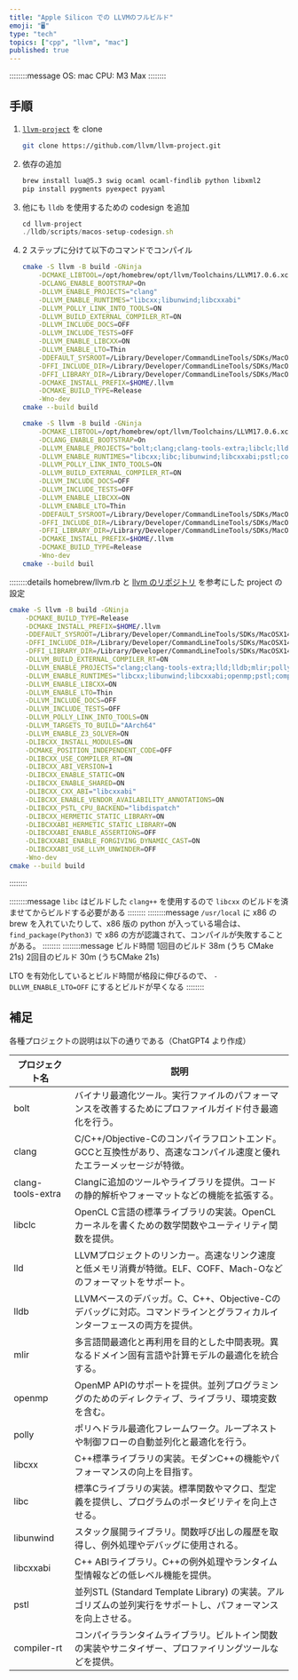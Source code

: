 ```yaml
---
title: "Apple Silicon での LLVMのフルビルド"
emoji: "🖥️"
type: "tech"
topics: ["cpp", "llvm", "mac"]
published: true
---
```


::::::::message
OS: mac
CPU: M3 Max
::::::::

## 手順

1. [`llvm-project`](https://github.com/llvm/llvm-project) を clone

    ```bash
    git clone https://github.com/llvm/llvm-project.git
    ```
1. 依存の追加

    ```bash
    brew install lua@5.3 swig ocaml ocaml-findlib python libxml2
    pip install pygments pyexpect pyyaml
    ```
1. 他にも `lldb` を使用するための codesign を追加

    ```javascript
    cd llvm-project
    ./lldb/scripts/macos-setup-codesign.sh
    ```
1. 2 ステップに分けて以下のコマンドでコンパイル

    ```bash
    cmake -S llvm -B build -GNinja                                                                              \
        -DCMAKE_LIBTOOL=/opt/homebrew/opt/llvm/Toolchains/LLVM17.0.6.xctoolchain/usr/bin/llvm-libtool-darwin    \
        -DCLANG_ENABLE_BOOTSTRAP=On                                                                             \
        -DLLVM_ENABLE_PROJECTS="clang"                                                                          \
        -DLLVM_ENABLE_RUNTIMES="libcxx;libunwind;libcxxabi"                                                     \
        -DLLVM_POLLY_LINK_INTO_TOOLS=ON                                                                         \
        -DLLVM_BUILD_EXTERNAL_COMPILER_RT=ON                                                                    \
        -DLLVM_INCLUDE_DOCS=OFF                                                                                 \
        -DLLVM_INCLUDE_TESTS=OFF                                                                                \
        -DLLVM_ENABLE_LIBCXX=ON                                                                                 \
        -DLLVM_ENABLE_LTO=Thin                                                                                  \
        -DDEFAULT_SYSROOT=/Library/Developer/CommandLineTools/SDKs/MacOSX14.sdk/                                \
        -DFFI_INCLUDE_DIR=/Library/Developer/CommandLineTools/SDKs/MacOSX14.sdk/usr/include/ffi                 \
        -DFFI_LIBRARY_DIR=/Library/Developer/CommandLineTools/SDKs/MacOSX14.sdk/usr/lib                         \
        -DCMAKE_INSTALL_PREFIX=$HOME/.llvm                                                                      \
        -DCMAKE_BUILD_TYPE=Release                                                                              \
        -Wno-dev
    cmake --build build
    ```
    ```bash
    cmake -S llvm -B build -GNinja                                                                              \
        -DCMAKE_LIBTOOL=/opt/homebrew/opt/llvm/Toolchains/LLVM17.0.6.xctoolchain/usr/bin/llvm-libtool-darwin    \
        -DCLANG_ENABLE_BOOTSTRAP=On                                                                             \
        -DLLVM_ENABLE_PROJECTS="bolt;clang;clang-tools-extra;libclc;lld;lldb;mlir;openmp;polly"                 \
        -DLLVM_ENABLE_RUNTIMES="libcxx;libc;libunwind;libcxxabi;pstl;compiler-rt"                               \
        -DLLVM_POLLY_LINK_INTO_TOOLS=ON                                                                         \
        -DLLVM_BUILD_EXTERNAL_COMPILER_RT=ON                                                                    \
        -DLLVM_INCLUDE_DOCS=OFF                                                                                 \
        -DLLVM_INCLUDE_TESTS=OFF                                                                                \
        -DLLVM_ENABLE_LIBCXX=ON                                                                                 \
        -DLLVM_ENABLE_LTO=Thin                                                                                  \
        -DDEFAULT_SYSROOT=/Library/Developer/CommandLineTools/SDKs/MacOSX14.sdk/                                \
        -DFFI_INCLUDE_DIR=/Library/Developer/CommandLineTools/SDKs/MacOSX14.sdk/usr/include/ffi                 \
        -DFFI_LIBRARY_DIR=/Library/Developer/CommandLineTools/SDKs/MacOSX14.sdk/usr/lib                         \
        -DCMAKE_INSTALL_PREFIX=$HOME/.llvm                                                                      \
        -DCMAKE_BUILD_TYPE=Release                                                                              \
        -Wno-dev
    cmake --build buil
    ```



::::::::details homebrew/llvm.rb と [llvm のリポジトリ](https://github.com/llvm/llvm-project/blob/llvmorg-18.1.0/libcxx/cmake/caches/Apple.cmake) を参考にした project の設定

```bash
cmake -S llvm -B build -GNinja                                                                              \
    -DCMAKE_BUILD_TYPE=Release                                                                              \
    -DCMAKE_INSTALL_PREFIX=$HOME/.llvm                                                                      \
    -DDEFAULT_SYSROOT=/Library/Developer/CommandLineTools/SDKs/MacOSX14.sdk/                                \
    -DFFI_INCLUDE_DIR=/Library/Developer/CommandLineTools/SDKs/MacOSX14.sdk/usr/include/ffi                 \
    -DFFI_LIBRARY_DIR=/Library/Developer/CommandLineTools/SDKs/MacOSX14.sdk/usr/lib                         \
    -DLLVM_BUILD_EXTERNAL_COMPILER_RT=ON                                                                    \
    -DLLVM_ENABLE_PROJECTS="clang;clang-tools-extra;lld;lldb;mlir;polly"                                    \
    -DLLVM_ENABLE_RUNTIMES="libcxx;libunwind;libcxxabi;openmp;pstl;compiler-rt"                             \
    -DLLVM_ENABLE_LIBCXX=ON                                                                                 \
    -DLLVM_ENABLE_LTO=Thin                                                                                  \
    -DLLVM_INCLUDE_DOCS=OFF                                                                                 \
    -DLLVM_INCLUDE_TESTS=OFF                                                                                \
    -DLLVM_POLLY_LINK_INTO_TOOLS=ON                                                                         \
    -DLLVM_TARGETS_TO_BUILD="AArch64"                                                                       \
    -DLLVM_ENABLE_Z3_SOLVER=ON                                                                              \
    -DLIBCXX_INSTALL_MODULES=ON                                                                             \
    -DCMAKE_POSITION_INDEPENDENT_CODE=OFF                                                                   \
    -DLIBCXX_USE_COMPILER_RT=ON                                                                             \
    -DLIBCXX_ABI_VERSION=1                                                                                  \
    -DLIBCXX_ENABLE_STATIC=ON                                                                               \
    -DLIBCXX_ENABLE_SHARED=ON                                                                               \
    -DLIBCXX_CXX_ABI="libcxxabi"                                                                            \
    -DLIBCXX_ENABLE_VENDOR_AVAILABILITY_ANNOTATIONS=ON                                                      \
    -DLIBCXX_PSTL_CPU_BACKEND="libdispatch"                                                                 \
    -DLIBCXX_HERMETIC_STATIC_LIBRARY=ON                                                                     \
    -DLIBCXXABI_HERMETIC_STATIC_LIBRARY=ON                                                                  \
    -DLIBCXXABI_ENABLE_ASSERTIONS=OFF                                                                       \
    -DLIBCXXABI_ENABLE_FORGIVING_DYNAMIC_CAST=ON                                                            \
    -DLIBCXXABI_USE_LLVM_UNWINDER=OFF                                                                       \
    -Wno-dev
cmake --build build
```
::::::::

::::::::message
`libc` はビルドした `clang++` を使用するので `libcxx` のビルドを済ませてからビルドする必要がある
::::::::
::::::::message
`/usr/local` に x86 の brew を入れていたりして、x86 版の python が入っている場合は、 `find_package(Python3)` で x86 の方が認識されて、コンパイルが失敗することがある。
::::::::
::::::::message
ビルド時間
1回目のビルド 38m (うち CMake 21s)
2回目のビルド 30m (うちCMake 21s)

LTO を有効化しているとビルド時間が格段に伸びるので、 `-DLLVM_ENABLE_LTO=OFF` にするとビルドが早くなる
::::::::

## 補足

各種プロジェクトの説明は以下の通りである（ChatGPT4 より作成）

| プロジェクト名 | 説明 |
|---|---|
| bolt | バイナリ最適化ツール。実行ファイルのパフォーマンスを改善するためにプロファイルガイド付き最適化を行う。 |
| clang | C/C++/Objective-Cのコンパイラフロントエンド。GCCと互換性があり、高速なコンパイル速度と優れたエラーメッセージが特徴。 |
| clang-tools-extra | Clangに追加のツールやライブラリを提供。コードの静的解析やフォーマットなどの機能を拡張する。 |
| libclc | OpenCL C言語の標準ライブラリの実装。OpenCLカーネルを書くための数学関数やユーティリティ関数を提供。 |
| lld | LLVMプロジェクトのリンカー。高速なリンク速度と低メモリ消費が特徴。ELF、COFF、Mach-Oなどのフォーマットをサポート。 |
| lldb | LLVMベースのデバッガ。C、C++、Objective-Cのデバッグに対応。コマンドラインとグラフィカルインターフェースの両方を提供。 |
| mlir | 多言語間最適化と再利用を目的とした中間表現。異なるドメイン固有言語や計算モデルの最適化を統合する。 |
| openmp | OpenMP APIのサポートを提供。並列プログラミングのためのディレクティブ、ライブラリ、環境変数を含む。 |
| polly | ポリヘドラル最適化フレームワーク。ループネストや制御フローの自動並列化と最適化を行う。 |
| libcxx | C++標準ライブラリの実装。モダンC++の機能やパフォーマンスの向上を目指す。 |
| libc | 標準Cライブラリの実装。標準関数やマクロ、型定義を提供し、プログラムのポータビリティを向上させる。 |
| libunwind | スタック展開ライブラリ。関数呼び出しの履歴を取得し、例外処理やデバッグに使用される。 |
| libcxxabi | C++ ABIライブラリ。C++の例外処理やランタイム型情報などの低レベル機能を提供。 |
| pstl | 並列STL (Standard Template Library) の実装。アルゴリズムの並列実行をサポートし、パフォーマンスを向上させる。 |
| compiler-rt | コンパイラランタイムライブラリ。ビルトイン関数の実装やサニタイザー、プロファイリングツールなどを提供。 |